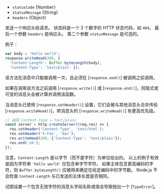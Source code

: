 <!-- YAML
added: v0.1.30
-->

* `statusCode` {Number}
* `statusMessage` {String}
* `headers` {Object}

发送一个响应头给请求。
状态码是一个 3 个数字的 HTTP 状态代码，如 `404`。
最后一个参数 `headers` 是响应头。
第二个参数 `statusMessage` 是可选的。

例子：

```js
var body = 'hello world';
response.writeHead(200, {
  'Content-Length': Buffer.byteLength(body),
  'Content-Type': 'text/plain' });
```

该方法在消息中只能被调用一次，且必须在 [`response.end()`] 被调用之前调用。

如果在调用该方法之前调用 [`response.write()`] 或 [`response.end()`]，则隐式或可变的消息头会被计算并调用该函数。

当消息头已使用 [`response.setHeader()`] 设置，它们会被与其他消息头合并传给 [`response.writeHead()`]，带消息头的 [`response.writeHead()`] 有更高优先级。

```js
// 返回 content-type = text/plain
const server = http.createServer((req,res) => {
  res.setHeader('Content-Type', 'text/html');
  res.setHeader('X-Foo', 'bar');
  res.writeHead(200, {'Content-Type': 'text/plain'});
  res.end('ok');
});
```

注意，`Content-Length` 是以字节（而不是字符）为单位给出的。
以上的例子有效是因为字符串 `'hello world'` 仅包含单字节字符。
如果主体包含更高编码的字符，则 `Buffer.byteLength()` 应被用来确定在给定编码中的字节数。
Node.js 不会检查 `Content-Length` 与已发送的主体长度是否相同。

试图设置一个包含无效字符的消息头字段名称或值会导致抛出一个 [`TypeError`]。

